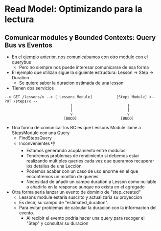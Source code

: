 # Read Model: Optimizando para la lectura

## Comunicar modules y Bounded Contexts: Query Bus vs Eventos

* En el ejemplo anterior, nos comunicabamos con otro modulo con el querybus
  * Pero no siempre nos puede interesar comunicarse de esa forma
* El ejemplo que utilizan sigue la siguiente estructura: Lesson -> Step -> Duration
  * Se quiere saber la duracion estimada de una lesson
* Tienen dos servicios

```
--> GET /lessons/x --> [ Lessons Module]           [Steps Module] <-- PUT /steps/x --
                              |                         |
                              |                         |
                              v                         v
                           [BBDD]                    [BBDD]
```

* Una forma de comunicar los BC es que Lessons Module llame a StepsModule con una Query
  * FindStepsQuery
  * Inconvenientes 👎
    * Estamos generando acoplamiento entre módulos
    * Tendremos problemas de rendimiento si debemos estar realizando múltiples queries cada vez que queramos recuperar los detalles de una Lección
    * Podemos acabar con un caso de uso enorme en el que encontremos un montón de queries
    * Necesidad de añadir un campo duration a Lesson como nullable o añadirlo en la response aunque no exista en el agregado
* Otra forma seria lanzar un evento de dominio de "step_created"
  * Lessons module estaria suscrito y actualizaria su proyeccion
  * Es decir, su campo de "estimated_duration".
  * Para evitar problemas de calcular la duracion con la informacion del evento.
    * Al recibir el evento podria hacer una query para recoger el "Step" y consultar su duracion
